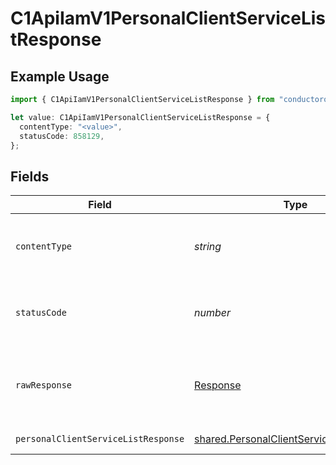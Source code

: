 # C1ApiIamV1PersonalClientServiceListResponse

## Example Usage

```typescript
import { C1ApiIamV1PersonalClientServiceListResponse } from "conductorone-sdk-typescript/sdk/models/operations";

let value: C1ApiIamV1PersonalClientServiceListResponse = {
  contentType: "<value>",
  statusCode: 858129,
};
```

## Fields

| Field                                                                                                       | Type                                                                                                        | Required                                                                                                    | Description                                                                                                 |
| ----------------------------------------------------------------------------------------------------------- | ----------------------------------------------------------------------------------------------------------- | ----------------------------------------------------------------------------------------------------------- | ----------------------------------------------------------------------------------------------------------- |
| `contentType`                                                                                               | *string*                                                                                                    | :heavy_check_mark:                                                                                          | HTTP response content type for this operation                                                               |
| `statusCode`                                                                                                | *number*                                                                                                    | :heavy_check_mark:                                                                                          | HTTP response status code for this operation                                                                |
| `rawResponse`                                                                                               | [Response](https://developer.mozilla.org/en-US/docs/Web/API/Response)                                       | :heavy_check_mark:                                                                                          | Raw HTTP response; suitable for custom response parsing                                                     |
| `personalClientServiceListResponse`                                                                         | [shared.PersonalClientServiceListResponse](../../../sdk/models/shared/personalclientservicelistresponse.md) | :heavy_minus_sign:                                                                                          | Successful response                                                                                         |